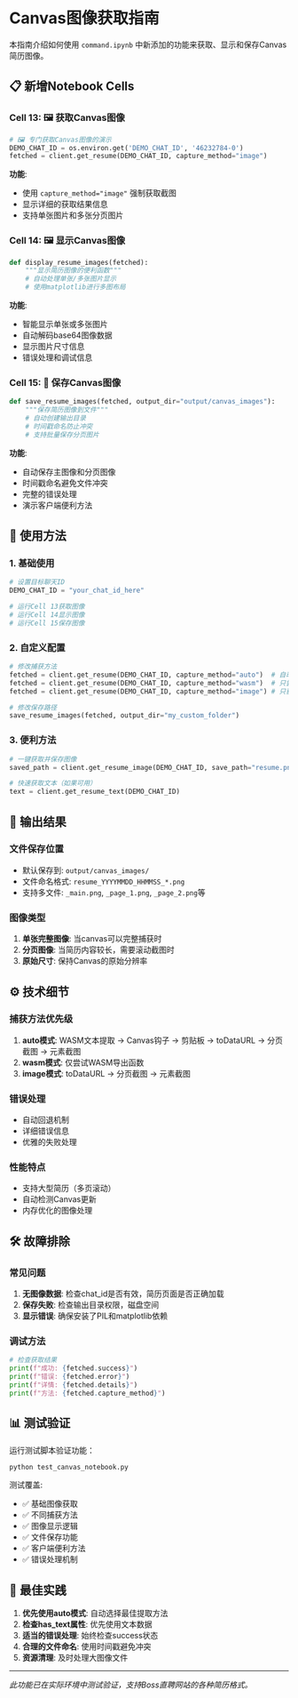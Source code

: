 # Canvas图像获取指南

本指南介绍如何使用 `command.ipynb` 中新添加的功能来获取、显示和保存Canvas简历图像。

## 📋 新增Notebook Cells

### Cell 13: 🖼️ 获取Canvas图像
```python
# 🖼️ 专门获取Canvas图像的演示
DEMO_CHAT_ID = os.environ.get('DEMO_CHAT_ID', '46232784-0')
fetched = client.get_resume(DEMO_CHAT_ID, capture_method="image")
```

**功能**:
- 使用 `capture_method="image"` 强制获取截图
- 显示详细的获取结果信息
- 支持单张图片和多张分页图片

### Cell 14: 🖼️ 显示Canvas图像
```python
def display_resume_images(fetched):
    """显示简历图像的便利函数"""
    # 自动处理单张/多张图片显示
    # 使用matplotlib进行多图布局
```

**功能**:
- 智能显示单张或多张图片
- 自动解码base64图像数据
- 显示图片尺寸信息
- 错误处理和调试信息

### Cell 15: 💾 保存Canvas图像
```python
def save_resume_images(fetched, output_dir="output/canvas_images"):
    """保存简历图像到文件"""
    # 自动创建输出目录
    # 时间戳命名防止冲突
    # 支持批量保存分页图片
```

**功能**:
- 自动保存主图像和分页图像
- 时间戳命名避免文件冲突
- 完整的错误处理
- 演示客户端便利方法

## 🚀 使用方法

### 1. 基础使用
```python
# 设置目标聊天ID
DEMO_CHAT_ID = "your_chat_id_here"

# 运行Cell 13获取图像
# 运行Cell 14显示图像  
# 运行Cell 15保存图像
```

### 2. 自定义配置
```python
# 修改捕获方法
fetched = client.get_resume(DEMO_CHAT_ID, capture_method="auto")  # 自动选择最佳方法
fetched = client.get_resume(DEMO_CHAT_ID, capture_method="wasm")  # 只尝试文本提取
fetched = client.get_resume(DEMO_CHAT_ID, capture_method="image") # 只获取图像

# 修改保存路径
save_resume_images(fetched, output_dir="my_custom_folder")
```

### 3. 便利方法
```python
# 一键获取并保存图像
saved_path = client.get_resume_image(DEMO_CHAT_ID, save_path="resume.png")

# 快速获取文本（如果可用）
text = client.get_resume_text(DEMO_CHAT_ID)
```

## 📸 输出结果

### 文件保存位置
- 默认保存到: `output/canvas_images/`
- 文件命名格式: `resume_YYYYMMDD_HHMMSS_*.png`
- 支持多文件: `_main.png`, `_page_1.png`, `_page_2.png`等

### 图像类型
1. **单张完整图像**: 当canvas可以完整捕获时
2. **分页图像**: 当简历内容较长，需要滚动截图时
3. **原始尺寸**: 保持Canvas的原始分辨率

## ⚙️ 技术细节

### 捕获方法优先级
1. **auto模式**: WASM文本提取 → Canvas钩子 → 剪贴板 → toDataURL → 分页截图 → 元素截图
2. **wasm模式**: 仅尝试WASM导出函数
3. **image模式**: toDataURL → 分页截图 → 元素截图

### 错误处理
- 自动回退机制
- 详细错误信息
- 优雅的失败处理

### 性能特点
- 支持大型简历（多页滚动）
- 自动检测Canvas更新
- 内存优化的图像处理

## 🛠️ 故障排除

### 常见问题
1. **无图像数据**: 检查chat_id是否有效，简历页面是否正确加载
2. **保存失败**: 检查输出目录权限，磁盘空间
3. **显示错误**: 确保安装了PIL和matplotlib依赖

### 调试方法
```python
# 检查获取结果
print(f"成功: {fetched.success}")
print(f"错误: {fetched.error}")
print(f"详情: {fetched.details}")
print(f"方法: {fetched.capture_method}")
```

## 📊 测试验证

运行测试脚本验证功能：
```bash
python test_canvas_notebook.py
```

测试覆盖:
- ✅ 基础图像获取
- ✅ 不同捕获方法
- ✅ 图像显示逻辑
- ✅ 文件保存功能
- ✅ 客户端便利方法
- ✅ 错误处理机制

## 🎯 最佳实践

1. **优先使用auto模式**: 自动选择最佳提取方法
2. **检查has_text属性**: 优先使用文本数据
3. **适当的错误处理**: 始终检查success状态
4. **合理的文件命名**: 使用时间戳避免冲突
5. **资源清理**: 及时处理大图像文件

---

*此功能已在实际环境中测试验证，支持Boss直聘网站的各种简历格式。*

